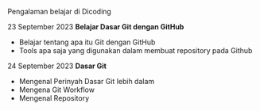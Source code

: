 Pengalaman belajar di Dicoding

23 September 2023
**Belajar Dasar Git dengan GitHub**
* Belajar tentang apa itu Git dengan GitHub
* Tools apa saja yang digunakan dalam membuat repository pada Github

24 September 2023
**Dasar Git**
* Mengenal Perinyah Dasar Git lebih dalam
* Mengena Git Workflow
* Mengenal Repository
